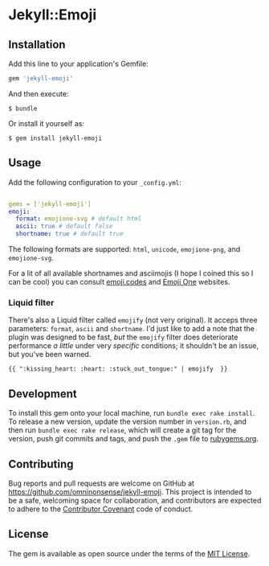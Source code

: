 # Jekyll::Emoji

## Installation

Add this line to your application's Gemfile:

```ruby
gem 'jekyll-emoji'
```

And then execute:

    $ bundle

Or install it yourself as:

    $ gem install jekyll-emoji

## Usage

Add the following configuration to your `_config.yml`:

~~~yaml

gems = ['jekyll-emoji']
emoji:
  format: emojione-svg # default html
  ascii: true # default false
  shortname: true # default true
~~~

The following formats are supported: `html`, `unicode`, `emojione-png`, and ` emojione-svg`.

For a lit of all available shortnames and asciimojis (I hope I coined this so I can be cool) you can consult [emoji.codes](http://emoji.codes) and [Emoji One](http://emojione.com) websites.

### Liquid filter

There's also a Liquid filter called `emojify` (not very original). It acceps three parameters: `format`, `ascii` and `shortname`. I'd just like to add a note that the plugin was designed to be fast, *but* the `emojify` filter does deteriorate performance *a little* under very *specific* conditions; it shouldn't be an issue, but you've been warned.

```liquid
{{ ":kissing_heart: :heart: :stuck_out_tongue:" | emojify  }}
```

## Development

To install this gem onto your local machine, run `bundle exec rake install`. To release a new version, update the version number in `version.rb`, and then run `bundle exec rake release`, which will create a git tag for the version, push git commits and tags, and push the `.gem` file to [rubygems.org](https://rubygems.org).

## Contributing

Bug reports and pull requests are welcome on GitHub at https://github.com/omninonsense/jekyll-emoji. This project is intended to be a safe, welcoming space for collaboration, and contributors are expected to adhere to the [Contributor Covenant](contributor-covenant.org) code of conduct.


## License

The gem is available as open source under the terms of the [MIT License](http://opensource.org/licenses/MIT).

